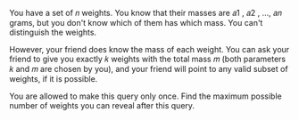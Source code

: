 You have a set of 𝑛
 weights. You know that their masses are 𝑎1
, 𝑎2
, ..., 𝑎𝑛
 grams, but you don't know which of them has which mass. You can't distinguish the weights.

However, your friend does know the mass of each weight. You can ask your friend to give you exactly 𝑘
 weights with the total mass 𝑚
 (both parameters 𝑘
 and 𝑚
 are chosen by you), and your friend will point to any valid subset of weights, if it is possible.

You are allowed to make this query only once. Find the maximum possible number of weights you can reveal after this query.

